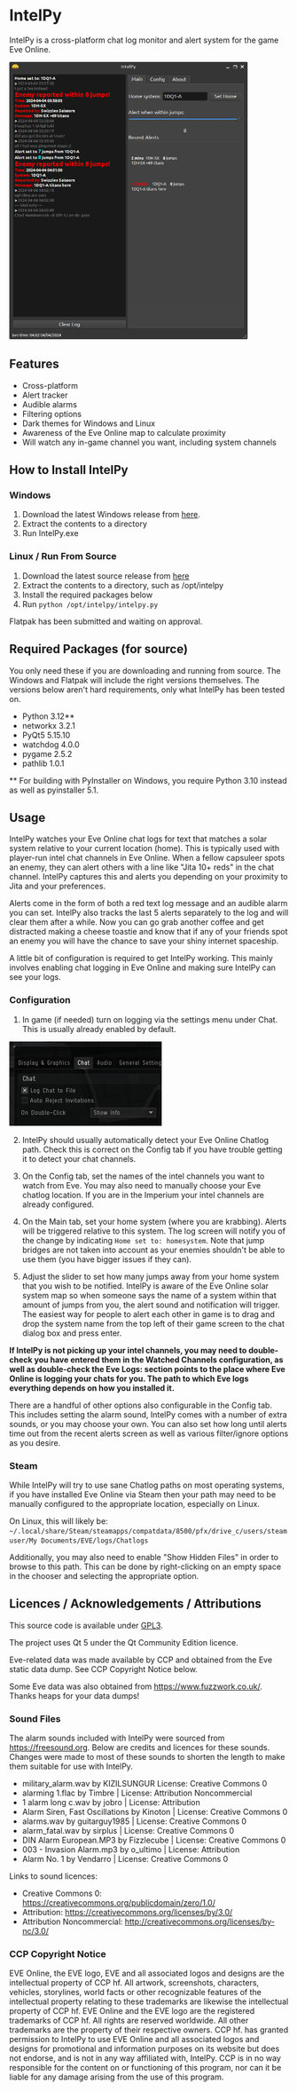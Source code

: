 # IntelPy

IntelPy is a cross-platform chat log monitor and alert system for the game Eve Online.

<img alt="Screenshot of the IntelPy application" height="500" src="https://raw.githubusercontent.com/Riftr/intelpy/master/intelpy/externals/Intelpy-2-Main.png" title="IntelPy Application"/>



## Features

* Cross-platform
* Alert tracker
* Audible alarms
* Filtering options
* Dark themes for Windows and Linux
* Awareness of the Eve Online map to calculate proximity 
* Will watch any in-game channel you want, including system channels

## How to Install IntelPy

### Windows

1. Download the latest Windows release from [here](https://github.com/Riifta/intelpy/releases/latest).
2. Extract the contents to a directory 
3. Run IntelPy.exe
 
### Linux / Run From Source

1. Download the latest source release from [here](https://github.com/Riifta/intelpy/releases/latest)
2. Extract the contents to a directory, such as /opt/intelpy
3. Install the required packages below
4. Run `python /opt/intelpy/intelpy.py`

Flatpak has been submitted and waiting on approval. 

## Required Packages (for source)
 
You only need these if you are downloading and running from source. The Windows and Flatpak will
include the right versions themselves. The versions below aren't hard requirements, only what IntelPy has been tested on.

* Python 3.12**
* networkx 3.2.1
* PyQt5 5.15.10
* watchdog 4.0.0
* pygame 2.5.2
* pathlib 1.0.1

** For building with PyInstaller on Windows, you require Python 3.10 instead as well as pyinstaller 5.1.

## Usage

IntelPy watches your Eve Online chat logs for text that matches a solar system relative to your current location (home). 
This is typically used with player-run intel chat channels in Eve Online. When a fellow capsuleer spots an enemy, they can
alert others with a line like "Jita 10+ reds" in the chat channel. IntelPy captures this and alerts you depending on 
your proximity to Jita and your preferences.  

Alerts come in the form of both a red text log message and an audible alarm you can set. IntelPy also tracks the last 5
alerts separately to the log and will clear them after a while. Now you can go grab another coffee and get distracted 
making a cheese toastie and know that if any of your friends spot an enemy you will have the chance to save 
your shiny internet spaceship.

A little bit of configuration is required to get IntelPy working. This mainly involves enabling chat logging in Eve Online
and making sure IntelPy can see your logs. 

### Configuration

1. In game (if needed) turn on logging via the settings menu under Chat. This is usually already enabled by default.

![Chat Setings](https://github.com/Riftr/intelpy/blob/master/intelpy/externals/intelpy-evelogenable.png)

2. IntelPy should usually automatically detect your Eve Online Chatlog path. Check this is correct on the Config tab if you 
have trouble getting it to detect your chat channels.

3. On the Config tab, set the names of the intel channels you want to watch from Eve. You may also need to manually choose
your Eve chatlog location. If you are in the Imperium your intel channels are already configured. 

4. On the Main tab, set your home system (where you are krabbing). Alerts will be triggered relative to this system. The log
screen will notify you of the change by indicating `Home set to: homesystem`. Note that jump bridges are not taken into account as
your enemies shouldn't be able to use them (you have bigger issues if they can).

5. Adjust the slider to set how many jumps away from your home system that you wish to be notified. IntelPy is aware
of the Eve Online solar system map so when someone says the name of a system within that amount of jumps from you, 
the alert sound and notification will trigger. The easiest way for people to alert each other in game is to drag and drop the 
system name from the top left of their game screen to the chat dialog box and press enter. 

**If IntelPy is not picking up your intel channels, you may need to double-check you have entered them in the Watched 
Channels configuration, as well as double-check the Eve Logs: section points to the place where Eve Online is logging
your chats for you. The path to which Eve logs everything depends on how you installed it.**

There are a handful of other options also configurable in the Config tab. This includes setting the alarm sound, IntelPy
comes with a number of extra sounds, or you may choose your own. You can also set how long until alerts time out from the
recent alerts screen as well as various filter/ignore options as you desire.

### Steam

While IntelPy will try to use sane Chatlog paths on most operating systems, if you have installed Eve Online via Steam 
then your path may need to be manually configured to the appropriate location, especially on Linux.  

On Linux, this will likely be:
`~/.local/share/Steam/steamapps/compatdata/8500/pfx/drive_c/users/steamuser/My Documents/EVE/logs/Chatlogs`

Additionally, you may also need to enable "Show Hidden Files" in order to browse to this path. This can be done by 
right-clicking on an empty space in the chooser and selecting the appropriate option. 

## Licences / Acknowledgements / Attributions

This source code is available under [GPL3](https://www.gnu.org/licenses/gpl-3.0.en.html). 

The project uses Qt 5 under the Qt Community Edition licence.

Eve-related data was made available by CCP and obtained from the Eve static data dump. See CCP Copyright Notice below.

Some Eve data was also obtained from https://www.fuzzwork.co.uk/. Thanks heaps for your data dumps!

### Sound Files

The alarm sounds included with IntelPy were sourced from https://freesound.org. Below are credits and licences for these 
sounds. Changes were made to most of these sounds to shorten the length to make them suitable for use with IntelPy. 

* military_alarm.wav by KIZILSUNGUR  License: Creative Commons 0
* alarming 1.flac by Timbre | License: Attribution Noncommercial
* 1 alarm long c.wav by jobro | License: Attribution
* Alarm Siren, Fast Oscillations by Kinoton | License: Creative Commons 0
* alarms.wav by guitarguy1985 | License: Creative Commons 0
* alarm_fatal.wav by sirplus | License: Creative Commons 0
* DIN Alarm European.MP3 by Fizzlecube | License: Creative Commons 0
* 003 - Invasion Alarm.mp3 by o_ultimo | License: Attribution
* Alarm No. 1 by Vendarro | License: Creative Commons 0

Links to sound licences:
* Creative Commons 0: https://creativecommons.org/publicdomain/zero/1.0/
* Attribution: https://creativecommons.org/licenses/by/3.0/
* Attribution Noncommercial: http://creativecommons.org/licenses/by-nc/3.0/


### CCP Copyright Notice

EVE Online, the EVE logo, EVE and all associated logos and designs are the intellectual property of CCP hf. All artwork, screenshots, characters, vehicles, storylines, world facts or other recognizable features of the intellectual property relating to these trademarks are likewise the intellectual property of CCP hf. EVE Online and the EVE logo are the registered trademarks of CCP hf. All rights are reserved worldwide. All other trademarks are the property of their respective owners. CCP hf. has granted permission to IntelPy to use EVE Online and all associated logos and designs for promotional and information purposes on its website but does not endorse, and is not in any way affiliated with, IntelPy. CCP is in no way responsible for the content on or functioning of this program, nor can it be liable for any damage arising from the use of this program.
